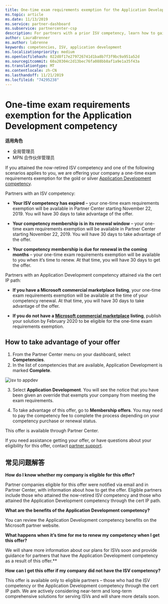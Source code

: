 ```yaml
---
title: One-time exam requirements exemption for the Application Development competency | Partner Center
ms.topic: article
ms.date: 11/13/2019
ms.service: partner-dashboard
ms.subservice: partnercenter-csp
description: For partners with a prior ISV competency, learn how to gain a one-time exam requirements exemption for the Application Development competency
author: LauraBrenner
ms.author: labrenne
keywords: competencies, ISV, application development
ms.localizationpriority: medium
ms.openlocfilehash: 022d8f17e279726741d1ba8b7f3f9bc9a951a52d
ms.sourcegitcommit: 60a20304c2d13bec76fa088bb8af1a9e1a35f43a
ms.translationtype: MT
ms.contentlocale: zh-CN
ms.lasthandoff: 11/21/2019
ms.locfileid: "74295238"
---
```

# <a name="one-time-exam-requirements-exemption-for-the-application-development-competency"></a>One-time exam requirements exemption for the Application Development competency

**适用角色**

- 全局管理员
- MPN 合作伙伴管理员

If you attained the now-retired ISV competency and one of the following scenarios applies to you, we are offering your company a one-time exam requirements exemption for the gold or silver [Application Development competency](https://partner.microsoft.com/membership/application-development-competency). 

Partners with an ISV competency:

- **Your ISV competency has expired** – your one-time exam requirements exemption will be available in Partner Center starting November 22, 2019. You will have 30 days to take advantage of the offer. 

- **Your competency membership is in its renewal window** – your one-time exam requirements exemption will be available in Partner Center starting November 22, 2019. You will have 30 days to take advantage of the offer. 

- **Your competency membership is due for renewal in the coming months** – your one-time exam requirements exemption will be available to you when it’s time to renew. At that time, you will have 30 days to get the offer.

Partners with an Application Development competency attained via the cert IP path:

- **If you have a Microsoft commercial marketplace listing**, your one-time exam requirements exemption will be available at the time of your competency renewal. At that time, you will have 30 days to take advantage of the offer.

- **If you do not have a [Microsoft commercial marketplace](https://azure.microsoft.com/overview/commercial-marketplace/) listing**, publish your solution by February 2020 to be eligible for the one-time exam requirements exemption.

## <a name="how-to-take-advantage-of-your-offer"></a>How to take advantage of your offer

1. From the Partner Center menu on your dashboard, select **Competencies**.
2. In the list of competencies that are available, Application Development is marked **Complete**.

![isv to appdev](images/appdev.png)

3. Select **Application Development**. You will see the notice that you have been given an override that exempts your company from meeting the exam requirements. 

4. To take advantage of this offer, go to **Membership offers**. You may need to pay the competency fee to complete the process depending on your competency purchase or renewal status. 

This offer is available through Partner Center.

If you need assistance getting your offer, or have questions about your eligibility for this offer, contact [partner support](https://partner.microsoft.com/Support). 

## <a name="frequently-asked-questions"></a>常见问题解答

**How do I know whether my company is eligible for this offer?**

Partner companies eligible for this offer were notified via email and in Partner Center, with information about how to get the offer. Eligible partners include those who attained the now-retired ISV competency and those who attained the Application Development competency through the cert IP path. 

**What are the benefits of the Application Development competency?**

You can review the Application Development competency benefits on the Microsoft partner website. 

**What happens when it’s time for me to renew my competency when I get this offer?** 

We will share more information about our plans for ISVs soon and provide guidance for partners that have the Application Development competency as a result of this offer.**  

**How can I get this offer if my company did not have the ISV competency?**

This offer is available only to eligible partners – those who had the ISV competency or the Application Development competency through the cert IP path. We are actively considering near-term and long-term comprehensive solutions for serving ISVs and will share more details soon. 


